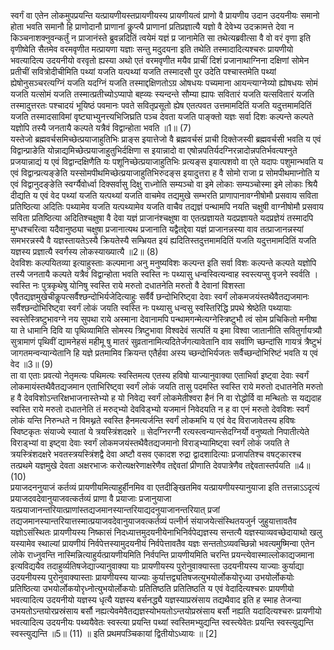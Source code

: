 

  
स्वर्गं वा एतेन लोकमुपप्रयन्ति यत्प्रायणीयस्तप्रायणीयस्य प्रायणीयत्वं प्राणो वै प्रायणीय उदान उदयनीयः समानो होता भवति समानौ हि प्राणोदानौ प्राणानां कॢप्त्यै प्राणानां प्रतिप्रज्ञात्यै यज्ञो वै देवेभ्य उदक्रामत्ते देवा न किञ्चनाशक्नुवन्कर्तुं न प्राजानंस्ते ब्रुवन्नदितिं त्वयेमं यज्ञं प्र जानामेति सा तथेत्यब्रवीत्सा वै वो वरं वृणा इति वृणीष्वेति सैतमेव वरमवृणीत मत्प्रायणा यज्ञाः सन्तु मदुदयना इति तथेति तस्मादादित्यश्चरुः प्रायणीयो भवत्यादित्य उदयनीयो वरवृतो ह्यस्या अथो एतं वरमवृणीत मयैव प्राचीं दिशं प्रजानाथाग्निना दक्षिणां सोमेन प्रतीचीं सवित्रोदीचीमिति पथ्यां यजति यत्पथ्यां यजति तस्मादसौ पुर उदेति पश्चास्तमेति पथ्यां ह्येषोनुसञ्चरत्यग्निं यजति यदग्निं यजति तस्माद्दक्षिणतोऽग्र ओषधयः पच्यमाना आयन्त्याग्नेय्यो ह्योषधयः सोमं यजति यत्सोमं यजति तस्मात्प्रतीच्योऽप्यापो बह्व्यः स्यन्दन्ते सौम्या ह्यापः सवितारं यजति यत्सवितारं यजति तस्मादुत्तरतः पश्चादयं भूयिष्ठं पवमानः पवते सवितृप्रसूतो ह्येष एतत्पवत उत्तमामदितिं यजति यदुत्तमामदितिं यजति तस्मादसाविमां वृष्ट्याभ्युनत्त्यभिजिघ्रति पञ्च देवता यजति पाङ्क्तो यज्ञः सर्वा दिशः कल्पन्ते कल्पते यज्ञोपि तस्यै जनतायै कल्पते यत्रैवं विद्वान्होता भवति ॥1॥ (7)  
यस्तेजो ब्रह्मवर्चसमिच्छेत्प्रयाजाहुतिभिः प्राङ्स इयात्तेजो वै ब्रह्मवर्चसं प्राची दिक्तेजस्वी ब्रह्मवर्चसी भवति य एवं विद्वान्प्राङेति योन्नाद्यमिच्छेत्प्रयाजाहुतुभिर्दक्षिणा स इयान्नादो वा एषोन्नपतिर्यदग्निरन्नादोन्नपतिर्भवत्यश्नुते प्रजयान्नाद्यं य एवं विद्वान्दक्षिणैति यः पशूनिच्छेत्प्रयाजाहुतिभिः प्रत्यङ्स इयात्पशवो वा एते यदापः पशुमान्भवति य एवं विद्वान्प्रत्यङ्ङेति यस्सोमपीथमिच्छेत्प्रयाजाहुतिभिरुदङ्स इयादुत्तरा ह वै सोमो राजा प्र सोमपीथमाप्नोति य एवं विद्वानुदङ्ङेति स्वर्ग्यैवोर्ध्वा दिक्सर्वासु दिक्षु राध्नोति सम्यञ्चो वा इमे लोकाः सम्यञ्चोस्मा इमे लोकाः श्रियै दीद्यति य एवं वेद पथ्यां यजति यत्पथ्यां यजति वाचमेव तद्यमुखे सम्भरति प्राणापानावग्नीषोमौ प्रसवाय सविता प्रतिष्ठित्या अदितिः पथ्यामेव यजति यत्पथ्यामेव यजति वाचैव तद्यज्ञं पन्थामपि नयति चक्षुषी वाग्नीषोमौ प्रसवाय सविता प्रतिष्ठित्या अदितिश्चक्षुषा वै देवा यज्ञं प्राजानंश्चक्षुषा वा एतत्प्रज्ञायते यदप्रज्ञायते यदप्रज्ञेयं तस्मादपि मुग्धश्चरित्वा यदैवानुष्ठ्या चक्षुषा प्रजानात्यथ प्रजानाति यद्वैतद्देवा यज्ञं प्राजानन्नस्या वाव तत्प्राजानन्नस्यां समभरन्नस्यै वै यज्ञस्तायतेऽस्यै क्रियतेस्यै सम्भ्रियत इयं ह्यदितिस्तदुत्तमामदितिं यजति यदुत्तमामदितिं यजति यज्ञस्य प्रज्ञात्यै स्वर्गस्य लोकस्याख्यात्यै ॥2॥ (8)  
देवविशः कल्पयितव्या इत्याहुस्ताः कल्पमाना अनु मनुष्यविशः कल्पन्त इति सर्वा विशः कल्पन्ते कल्पते यज्ञोपि तस्यै जनतायै कल्पते यत्रैवं विद्वान्होता भवति स्वस्ति नः पथ्यासु धन्वस्वित्यन्वाह स्वस्त्यप्सु वृजने स्वर्वति । स्वस्ति नः पुत्रकृथेषु योनिषु स्वस्ति राये मरुतो दधातनेति मरुतो वै देवानां विशस्ता एवैतद्यज्ञमुखेचीकॢपत्सर्वैश्छन्दोभिर्यजेदित्याहुः सर्वैर्वै छन्दोभिरिष्ट्वा देवाः स्वर्गं लोकमजयंस्तथैवैतद्यजमानः सर्वैश्छन्दोभिरिष्ट्वा स्वर्गं लोकं जयति स्वस्ति नः पथ्यासु धन्वसु स्वस्तिरिद्धि प्रपथे श्रेष्ठेति पथ्यायाः स्वस्तेस्त्रिष्टुभावग्ने नय सुपथा राये अस्माना देवानामपि पन्थामगन्मेत्यग्नेस्त्रिष्टुभौ त्वं सोम प्रचिकितो मनीषा या ते धामानि दिवि या पृथिव्यामिति सोमस्य त्रिष्टुभावा विश्वदेवं सत्पतिं य इमा विश्वा जातानीति सवितुर्गायत्र्यौ सुत्रामाणं पृथिवीं द्यामनेहसं महीमू षु मातरं सुव्रतानामित्यदितेर्जगत्यावेतानि वाव सर्वाणि च्छन्दांसि गायत्रं त्रैष्टुभं जागतमन्वन्यान्येतानि हि यज्ञे प्रतमामिव क्रियन्त एतैर्हवा अस्य च्छन्दोभिर्यजतः सर्वैच्छन्दोभिरिष्टं भवति य एवं वेद ॥3॥ (9)  
ता वा एताः प्रवत्यो नेतृमत्यः पथिमत्यः स्वस्तिमत्य एतस्य हविषो याज्यानुवाक्या एताभिर्वा इष्ट्वा देवाः स्वर्गं लोकमायंस्तथैवैतद्यजमान एताभिरिष्ट्वा स्वर्गं लोकं जयति तासु पदमस्ति स्वस्ति राये मरुतो दधातनेति मरुतो ह वै देवविशोऽन्तरिक्षभाजनास्तेभ्यो ह यो निवेद्य स्वर्गं लोकमेतीश्वरा हैनं नि वा रोद्धोर्वि वा मन्थितोः स यद्यदाह स्वस्ति राये मरुतो दधातनेति तं मरुद्भ्यो देवविड्भ्यो यजमानं निवेदयति न ह वा एनं मरुतो देवविशः स्वर्गं लोकं यन्ति निरुन्धते न विमथ्नते स्वस्ति हैनमत्यर्जन्ति स्वर्गं लोकमभि य एवं वेद विराजावेतस्य हविषः स्विष्टकृतः संयाज्ये स्यातां ये त्रयस्त्रिंशदक्षरे ॥ सेदग्निरग्नीँ रत्यस्त्वन्यान्त्सेदग्निर्यो वनुष्यतो निपातीत्येते विराड्भ्यां वा इष्ट्वा देवाः स्वर्गं लोकमजयंस्तथैवैतद्यजमानो विराड्भ्यामिष्ट्वा स्वर्गं लोकं जयति ते त्रयस्त्रिंशदक्षरे भवतस्त्रयस्त्रिंशद्वै देवा अष्टौ वसव एकादश रुद्रा द्वादशादित्याः प्रजापतिश्च वषट्कारश्च तत्प्रथमे यज्ञमुखे देवता अक्षरभाजः करोत्यक्षरेणाक्षरेणैव तद्देवतां प्रीणाति देवपात्रेणैव तद्देवतास्तर्पयति ॥4॥ (10)  
प्रयाजदननुयाजं कर्तव्यं प्रायणीयमित्याहुर्हीनमिव वा एतदीङ्खितमिव यत्प्रायणीयस्यानुयाजा इति तत्तन्नाऽऽदृत्यं प्रयाजदवदेवानुयाजवत्कर्तव्यं प्राणा वै प्रयाजाः प्रजानुयाजा यत्प्रयाजानन्तरियात्प्राणांस्तद्यजमानस्यान्तरियाद्यदनुयाजानन्तरियात् प्रजां तद्यजमानस्यान्तरियात्तस्मात्प्रयाजवदेवानुयाजवत्कर्तव्यं पत्नीर्न संयाजयेत्संस्थितयजुर्न जुहुयात्तावतैव यज्ञोऽसंस्थितः प्रायणीयस्य निष्कासं निदध्यात्तमुदयनीयेनाभिनिर्वपेद्यज्ञस्य सन्तत्यै यज्ञस्याव्यवच्छेदायाथो खलु यस्यामेव स्थाल्यां प्रायणीयं निर्वपेत्तस्यामुदयनीयं निर्वपेत्तावतैव यज्ञः सन्ततोऽव्यवच्छिन्नो भवत्यमुष्मिन्वा एतेन लोके राध्नुवन्ति नास्मिन्नित्याहुर्यत्प्रायणीयमिति निर्वपन्ति प्रायणीयमिति चरन्ति प्रयन्त्येवास्माल्लोकाद्यजमाना इत्यविद्ययैव तदाहुर्व्यतिषजेद्याज्यानुवाक्या याः प्रायणीयस्य पुरोनुवाक्यास्ता उदयनीयस्य याज्याः कुर्याद्या उदयनीयस्य पुरोनुवाक्यास्ताः प्रायणीयस्य याज्याः कुर्यात्तद्व्यतिषजत्युभयोर्लोकयोरृध्या उभयोर्लोकयोः प्रतिष्ठित्या उभयोर्लोकयोरृध्नोत्युभयोर्लोकयोः प्रतितिष्ठति प्रतितिष्ठति य एवं वेदादित्यश्चरुः प्रायणीयो भवत्यादित्य उदयनीयो यज्ञस्य धृत्यै यज्ञस्य बर्सनद्ध्यै यज्ञस्याप्रस्रंसाय तद्यथैवाद इति ह स्माह तेजन्या उभयतोऽन्तयोरप्रस्रंसाय बर्सौ नह्यत्येवमेवैतद्यज्ञस्योभयतोऽन्तयोप्रस्रंसाय बर्सौ नह्यति यदादित्यश्चरुः प्रायणीयो भवत्यादित्य उदयनीयः पथ्ययैवेतः स्वस्त्या प्रयन्ति पथ्यां स्वस्तिमभ्युद्यन्ति स्वस्त्येवेतः प्रयन्ति स्वस्त्युद्यन्ति स्वस्त्युद्यन्ति ॥5॥ (11) ॥ इति प्रथमपञ्चिकायां द्वितीयोऽध्यायः ॥ [2]  
